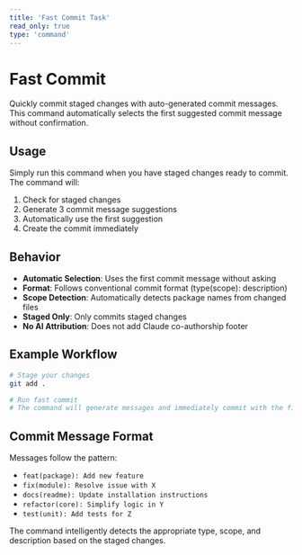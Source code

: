 ```yaml
---
title: 'Fast Commit Task'
read_only: true
type: 'command'
---
```


# Fast Commit

Quickly commit staged changes with auto-generated commit messages. This command automatically selects the first suggested commit message without confirmation.

## Usage

Simply run this command when you have staged changes ready to commit. The command will:

1. Check for staged changes
2. Generate 3 commit message suggestions
3. Automatically use the first suggestion
4. Create the commit immediately

## Behavior

- **Automatic Selection**: Uses the first commit message without asking
- **Format**: Follows conventional commit format (type(scope): description)
- **Scope Detection**: Automatically detects package names from changed files
- **Staged Only**: Only commits staged changes
- **No AI Attribution**: Does not add Claude co-authorship footer

## Example Workflow

```bash
# Stage your changes
git add .

# Run fast commit
# The command will generate messages and immediately commit with the first one
```

## Commit Message Format

Messages follow the pattern:
- `feat(package): Add new feature`
- `fix(module): Resolve issue with X`
- `docs(readme): Update installation instructions`
- `refactor(core): Simplify logic in Y`
- `test(unit): Add tests for Z`

The command intelligently detects the appropriate type, scope, and description based on the staged changes.
